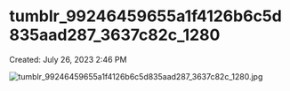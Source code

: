 # tumblr_99246459655a1f4126b6c5d835aad287_3637c82c_1280

Created: July 26, 2023 2:46 PM

![tumblr_99246459655a1f4126b6c5d835aad287_3637c82c_1280.jpg](tumblr_99246459655a1f4126b6c5d835aad287_3637c82c_1%20bc2985b0fa1a4c0890bb4a051c7ca8bb/tumblr_99246459655a1f4126b6c5d835aad287_3637c82c_1280.jpg)
